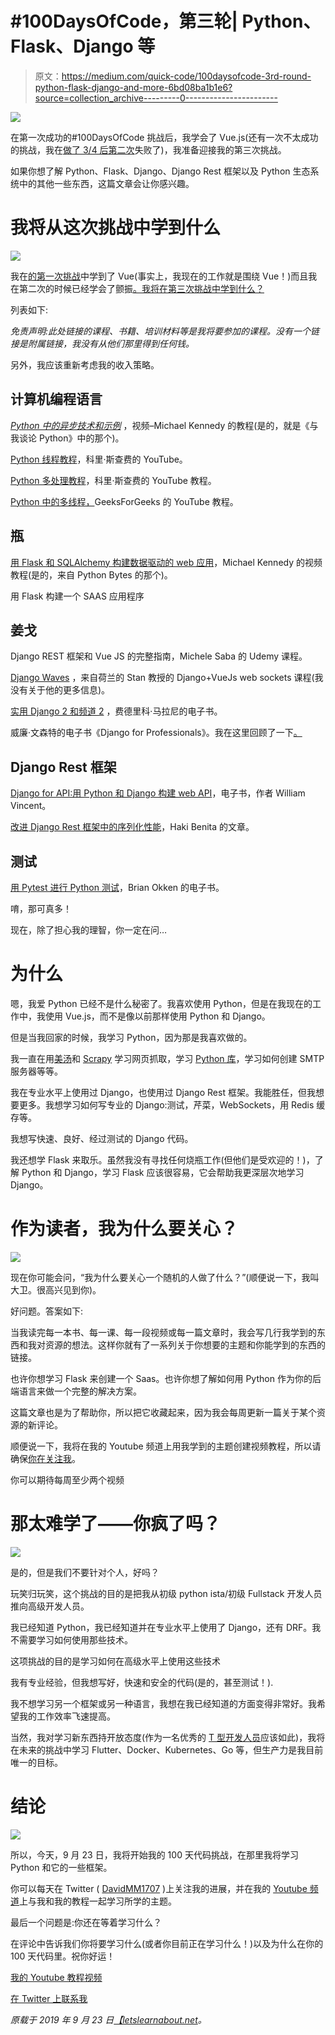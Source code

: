 # #100DaysOfCode，第三轮| Python、Flask、Django 等

> 原文：<https://medium.com/quick-code/100daysofcode-3rd-round-python-flask-django-and-more-6bd08ba1b1e6?source=collection_archive---------0----------------------->

![](img/e9d45ae8b2a8230d90eed655bd29c7cc.png)

在第一次成功的#100DaysOfCode 挑战后，我学会了 Vue.js(还有一次不太成功的挑战，我在[做了 3/4 后第二次](https://letslearnabout.net/blog/how-i-failed-my-100daysofcode-challenge/)失败了)，我准备迎接我的第三次挑战。

如果你想了解 Python、Flask、Django、Django Rest 框架以及 Python 生态系统中的其他一些东西，这篇文章会让你感兴趣。

# 我将从这次挑战中学到什么

![](img/62a992323ca1b998f7667f2609e67f88.png)

我在[的第一次挑战](https://letslearnabout.net/100daysofcode/why-i-am-joining-100daysofcode/)中学到了 Vue(事实上，我现在的工作就是围绕 Vue！)而且我在第二次的时候已经学会了颤振[。我将在第三次挑战中学到什么？](https://letslearnabout.net/100daysofcode/im-joining-100daysofcode-again-flutter-time/)

列表如下:

*免责声明:此处链接的课程、书籍、培训材料等是我将要参加的课程。没有一个链接是附属链接，我没有从他们那里得到任何钱。*

另外，我应该重新考虑我的收入策略。

## 计算机编程语言

[*Python 中的异步技术和示例*](https://training.talkpython.fm/courses/explore_async_python/async-in-python-with-threading-and-multiprocessing) ，视频–Michael Kennedy 的教程(是的，就是《与我谈论 Python》中的那个)。

[Python 线程教程](https://www.youtube.com/watch?v=IEEhzQoKtQU)，科里·斯查费的 YouTube。

[Python 多处理教程](https://www.youtube.com/watch?v=fKl2JW_qrso)，科里·斯查费的 YouTube 教程。

[Python 中的多线程，](https://www.geeksforgeeks.org/multithreading-python-set-1/)GeeksForGeeks 的 YouTube 教程。

## 瓶

[用 Flask 和 SQLAlchemy 构建数据驱动的 web 应用](https://training.talkpython.fm/courses/explore_flask/building-data-driven-web-applications-in-python-with-flask-sqlalchemy-and-bootstrap)，Michael Kennedy 的视频教程(是的，来自 Python Bytes 的那个)。

用 Flask 构建一个 SAAS 应用程序

## 姜戈

Django REST 框架和 Vue JS 的完整指南，Michele Saba 的 Udemy 课程。

[Django Waves](https://courses.djangowaves.com/) ，来自荷兰的 Stan 教授的 Django+VueJs web sockets 课程(我没有关于他的更多信息)。

[实用 Django 2 和频道 2](https://www.amazon.com/Practical-Django-Channels-Applications-Capabilities/dp/1484240987) ，费德里科·马拉尼的电子书。

威廉·文森特的电子书《Django for Professionals》。我在这里回顾了一下[。](https://letslearnabout.net/books/review-rest-apis-with-django/)

## Django Rest 框架

[Django for API:用 Python 和 Django 构建 web API](https://djangoforapis.com/)，电子书，作者 William Vincent。

[改进 Django Rest 框架中的序列化性能](https://hakibenita.com/django-rest-framework-slow)，Haki Benita 的文章。

## 测试

[用 Pytest 进行 Python 测试](https://www.amazon.com/Python-Testing-pytest-Effective-Scalable-ebook-dp-B0773VRHWT/dp/B0773VRHWT/ref=mt_kindle)，Brian Okken 的电子书。

唷，那可真多！

现在，除了担心我的理智，你一定在问…

# 为什么

嗯，我爱 Python 已经不是什么秘密了。我喜欢使用 Python，但是在我现在的工作中，我使用 Vue.js，而不是像以前那样使用 Python 和 Django。

但是当我回家的时候，我学习 Python，因为那是我喜欢做的。

我一直在用[美汤](https://www.youtube.com/watch?v=HIjejEdPr3I)和 [Scrapy](https://www.youtube.com/watch?v=gGnGnIPgR84) 学习网页抓取，学习 [Python 库](https://www.youtube.com/watch?v=tIFEe0W0BEA&list=PLy3juYua7JoWdp0qb7GjeUTUf8phcc8Rg)，学习如何创建 SMTP 服务器等等。

我在专业水平上使用过 Django，也使用过 Django Rest 框架。我能胜任，但我想要更多。我想学习如何写专业的 Django:测试，芹菜，WebSockets，用 Redis 缓存等。

我想写快速、良好、经过测试的 Django 代码。

我还想学 Flask 来取乐。虽然我没有寻找任何烧瓶工作(但他们是受欢迎的！)，了解 Python 和 Django，学习 Flask 应该很容易，它会帮助我更深层次地学习 Django。

# 作为读者，我为什么要关心？

![](img/69af4d60def2c3e28ef865f929984462.png)

现在你可能会问，“我为什么要关心一个随机的人做了什么？”(顺便说一下，我叫大卫。很高兴见到你)。

好问题。答案如下:

当我读完每一本书、每一课、每一段视频或每一篇文章时，我会写几行我学到的东西和我对资源的想法。这样你就有了一系列关于你想要的主题和你能学到的东西的链接。

也许你想学习 Flask 来创建一个 Saas。也许你想了解如何用 Python 作为你的后端语言来做一个完整的解决方案。

这篇文章也是为了帮助你，所以把它收藏起来，因为我会每周更新一篇关于某个资源的新评论。

顺便说一下，我将在我的 Youtube 频道上用我学到的主题创建视频教程，所以请确保[你在关注我](https://www.youtube.com/channel/UC9OLm6YFRzr4yjlw4xNWYvg?sub_confirmation=1)。

你可以期待每周至少两个视频

# 那太难学了——你疯了吗？

![](img/0d9f95eaa75f21ccb00b74a1b27e20f3.png)

是的，但是我们不要针对个人，好吗？

玩笑归玩笑，这个挑战的目的是把我从初级 python ista/初级 Fullstack 开发人员推向高级开发人员。

我已经知道 Python，我已经知道并在专业水平上使用了 Django，还有 DRF。我不需要学习如何使用那些技术。

这项挑战的目的是学习如何在高级水平上使用这些技术

我有专业经验，但我想写好，快速和安全的代码(是的，甚至测试！).

我不想学习另一个框架或另一种语言，我想在我已经知道的方面变得非常好。我希望我的工作效率飞速提高。

当然，我对学习新东西持开放态度(作为一名优秀的 [T 型开发人员](https://letslearnabout.net/blog/what-it-is-a-t-shaped-developer-and-why-you-should-be-one/)应该如此)，我将在未来的挑战中学习 Flutter、Docker、Kubernetes、Go 等，但生产力是我目前唯一的目标。

# 结论

![](img/025dfb1dadaa4d600f2e15f47e5b099e.png)

所以，今天，9 月 23 日，我将开始我的 100 天代码挑战，在那里我将学习 Python 和它的一些框架。

你可以每天在 Twitter ( [DavidMM1707](https://twitter.com/DavidMM1707) )上关注我的进展，并在我的 [Youtube 频道](https://www.youtube.com/channel/UC9OLm6YFRzr4yjlw4xNWYvg?sub_confirmation=1)上与我和我的教程一起学习所学的主题。

最后一个问题是:你还在等着学习什么？

在评论中告诉我们你将要学习什么(或者你目前正在学习什么！)以及为什么在你的 100 天代码里。祝你好运！

[我的 Youtube 教程视频](https://www.youtube.com/channel/UC9OLm6YFRzr4yjlw4xNWYvg?sub_confirmation=1)

[在 Twitter 上联系我](https://twitter.com/DavidMM1707)

*原载于 2019 年 9 月 23 日*[*【letslearnabout.net*](https://letslearnabout.net/100daysofcode/100daysofcode-3rd-round-python-flask-django-and-more/)*。*